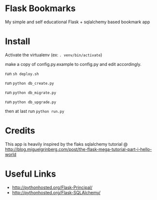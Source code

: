 Flask Bookmarks
===============

My simple and self educational Flask + sqlalchemy based bookmark app

Install
=======

Activate the virtualenv (ex: `. venv/bin/activate`)

make a copy of config.py.example to config.py and edit accordingly.

run `sh deploy.sh`

run `python db_create.py`

run `python db_migrate.py`

run `python db_upgrade.py`

then at last run `python run.py`



Credits
=======

This app is heavily inspired by the flaks sqlalchemy tutorial @ http://blog.miguelgrinberg.com/post/the-flask-mega-tutorial-part-i-hello-world


Useful Links
============
* http://pythonhosted.org/Flask-Principal/
* http://pythonhosted.org/Flask-SQLAlchemy/
